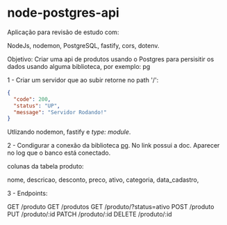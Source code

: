 # node-postgres-api

Aplicação para revisão de estudo com:

NodeJs, nodemon, PostgreSQL, fastify, cors, dotenv.

Objetivo: Criar uma api de produtos usando o Postgres para persisitir os dados usando alguma biblioteca, por exemplo: pg

1 - Criar um servidor que ao subir retorne no path '/':

```json
{
  "code": 200,
  "status": "UP",
  "message": "Servidor Rodando!"
}
```

Utlizando nodemon, fastify e _type: module_.

2 - Condigurar a conexão da biblioteca [pg](https://www.npmjs.com/package/pg). No link possui a doc. Aparecer no log que o banco está conectado.

colunas da tabela produto:

nome,
descricao,
desconto,
preco,
ativo,
categoria,
data_cadastro,

3 - Endpoints:

GET /produto
GET /produtos
GET /produto/?status=ativo
POST /produto
PUT /produto/:id
PATCH /produto/:id
DELETE /produto/:id

